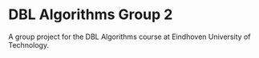 # DBL Algorithms Group 2

A group project for the DBL Algorithms course at Eindhoven University of Technology.